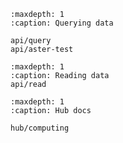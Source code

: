 
```{toctree}
:maxdepth: 1
:caption: Querying data 

api/query
api/aster-test
```

```{toctree}
:maxdepth: 1
:caption: Reading data
api/read

```

```{toctree}
:maxdepth: 1
:caption: Hub docs 

hub/computing
```

